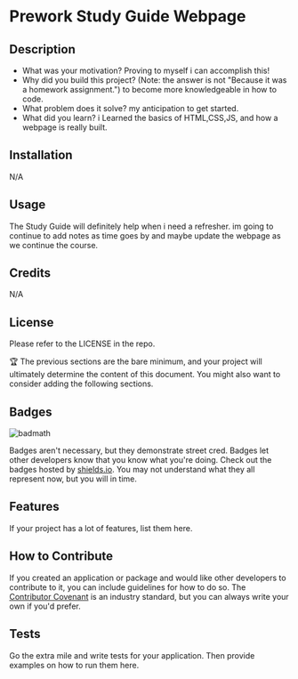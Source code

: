 # Prework Study Guide Webpage

## Description


- What was your motivation? Proving to myself i can accomplish this!
- Why did you build this project? (Note: the answer is not "Because it was a homework assignment.") to become more knowledgeable in how to code.
- What problem does it solve? my anticipation to get started.
- What did you learn? i Learned the basics of HTML,CSS,JS, and how a webpage is really built.

## Installation

N/A

## Usage

The Study Guide will definitely help when i need a refresher. im going to continue to add notes as time goes by and maybe update the webpage as we continue the course.

## Credits

N/A

## License

Please refer to the LICENSE in the repo.

🏆 The previous sections are the bare minimum, and your project will ultimately determine the content of this document. You might also want to consider adding the following sections.

## Badges

![badmath](https://img.shields.io/github/languages/top/nielsenjared/badmath)

Badges aren't necessary, but they demonstrate street cred. Badges let other developers know that you know what you're doing. Check out the badges hosted by [shields.io](https://shields.io/). You may not understand what they all represent now, but you will in time.

## Features

If your project has a lot of features, list them here.

## How to Contribute

If you created an application or package and would like other developers to contribute to it, you can include guidelines for how to do so. The [Contributor Covenant](https://www.contributor-covenant.org/) is an industry standard, but you can always write your own if you'd prefer.

## Tests

Go the extra mile and write tests for your application. Then provide examples on how to run them here.
